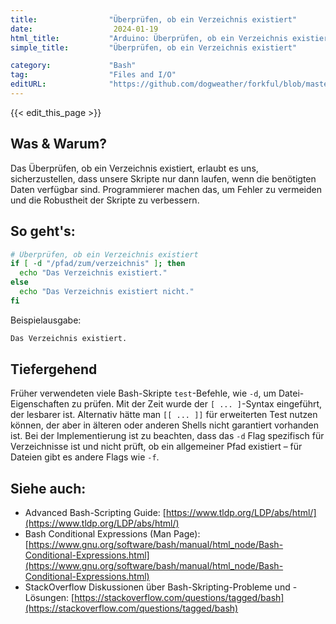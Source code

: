 ```yaml
---
title:                "Überprüfen, ob ein Verzeichnis existiert"
date:                  2024-01-19
html_title:           "Arduino: Überprüfen, ob ein Verzeichnis existiert"
simple_title:         "Überprüfen, ob ein Verzeichnis existiert"

category:             "Bash"
tag:                  "Files and I/O"
editURL:              "https://github.com/dogweather/forkful/blob/master/content/de/bash/checking-if-a-directory-exists.md"
---
```


{{< edit_this_page >}}

## Was & Warum?
Das Überprüfen, ob ein Verzeichnis existiert, erlaubt es uns, sicherzustellen, dass unsere Skripte nur dann laufen, wenn die benötigten Daten verfügbar sind. Programmierer machen das, um Fehler zu vermeiden und die Robustheit der Skripte zu verbessern.

## So geht's:

```Bash
# Überprüfen, ob ein Verzeichnis existiert
if [ -d "/pfad/zum/verzeichnis" ]; then
  echo "Das Verzeichnis existiert."
else
  echo "Das Verzeichnis existiert nicht."
fi
```

Beispielausgabe:

```Bash
Das Verzeichnis existiert.
```

## Tiefergehend
Früher verwendeten viele Bash-Skripte `test`-Befehle, wie `-d`, um Datei-Eigenschaften zu prüfen. Mit der Zeit wurde der `[ ... ]`-Syntax eingeführt, der lesbarer ist. Alternativ hätte man `[[ ... ]]` für erweiterten Test nutzen können, der aber in älteren oder anderen Shells nicht garantiert vorhanden ist. Bei der Implementierung ist zu beachten, dass das `-d` Flag spezifisch für Verzeichnisse ist und nicht prüft, ob ein allgemeiner Pfad existiert – für Dateien gibt es andere Flags wie `-f`.

## Siehe auch:

- Advanced Bash-Scripting Guide: [https://www.tldp.org/LDP/abs/html/](https://www.tldp.org/LDP/abs/html/)
- Bash Conditional Expressions (Man Page): [https://www.gnu.org/software/bash/manual/html_node/Bash-Conditional-Expressions.html](https://www.gnu.org/software/bash/manual/html_node/Bash-Conditional-Expressions.html)
- StackOverflow Diskussionen über Bash-Skripting-Probleme und -Lösungen: [https://stackoverflow.com/questions/tagged/bash](https://stackoverflow.com/questions/tagged/bash)
